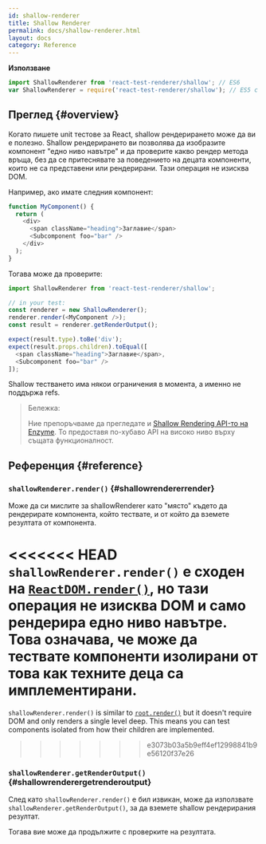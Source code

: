 ```yaml
---
id: shallow-renderer
title: Shallow Renderer
permalink: docs/shallow-renderer.html
layout: docs
category: Reference
---
```


**Използване**

```javascript
import ShallowRenderer from 'react-test-renderer/shallow'; // ES6
var ShallowRenderer = require('react-test-renderer/shallow'); // ES5 с npm
```

## Преглед {#overview}

Когато пишете unit тестове за React, shallow рендерирането може да ви е полезно. Shallow рендерирането ви позволява да изобразите компонент "едно ниво навътре" и да проверите какво рендер метода връща, без да се притеснявате за поведението на децата компоненти, които не са представени или рендерирани. Тази операция не изисква DOM.

Например, ако имате следния компонент:

```javascript
function MyComponent() {
  return (
    <div>
      <span className="heading">Заглавие</span>
      <Subcomponent foo="bar" />
    </div>
  );
}
```

Тогава може да проверите:

```javascript
import ShallowRenderer from 'react-test-renderer/shallow';

// in your test:
const renderer = new ShallowRenderer();
renderer.render(<MyComponent />);
const result = renderer.getRenderOutput();

expect(result.type).toBe('div');
expect(result.props.children).toEqual([
  <span className="heading">Заглавие</span>,
  <Subcomponent foo="bar" />
]);
```

Shallow тестването има някои ограничения в момента, а именно не поддържа refs.

> Бележка:
>
> Ние препоръчваме да прегледате и [Shallow Rendering API-то на Enzyme](https://airbnb.io/enzyme/docs/api/shallow.html). То предоставя по-хубаво API на високо ниво върху същата функционалност.

## Референция {#reference}

### `shallowRenderer.render()` {#shallowrendererrender}

Може да си мислите за shallowRenderer като "място" където да рендерирате компонента, който тествате, и от който да вземете резултата от компонента.

<<<<<<< HEAD
`shallowRenderer.render()` е сходен на [`ReactDOM.render()`](/docs/react-dom.html#render), но тази операция не изисква DOM и само рендерира едно ниво навътре. Това означава, че може да тествате компоненти изолирани от това как техните деца са имплементирани.
=======
`shallowRenderer.render()` is similar to [`root.render()`](/docs/react-dom-client.html#createroot) but it doesn't require DOM and only renders a single level deep. This means you can test components isolated from how their children are implemented.
>>>>>>> e3073b03a5b9eff4ef12998841b9e56120f37e26

### `shallowRenderer.getRenderOutput()` {#shallowrenderergetrenderoutput}

След като `shallowRenderer.render()` е бил извикан, може да използвате `shallowRenderer.getRenderOutput()`, за да вземете shallow рендерирания резултат.

Тогава вие може да продължите с проверките на резултата.
